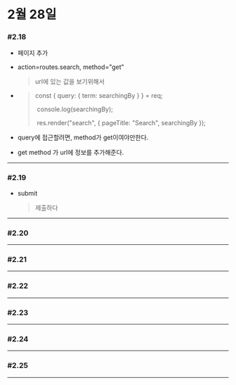 # 2월 28일

### #2.18

- 페이지 추가

- action=routes.search, method="get"

  > url에 있는 값을 보기위해서

- > const { query: { term: searchingBy } } = req;
  >
  > ​    console.log(searchingBy);
  >
  > ​    res.render("search", { pageTitle: "Search", searchingBy });

-  query에 접근할려면, method가 get이여야만한다.

- get method 가 url에 정보를 추가해준다.

---

### #2.19

- submit

  > 제출하다

---

### #2.20

------

### #2.21

------

### #2.22

------

### #2.23

------

### #2.24

------

### #2.25

------

